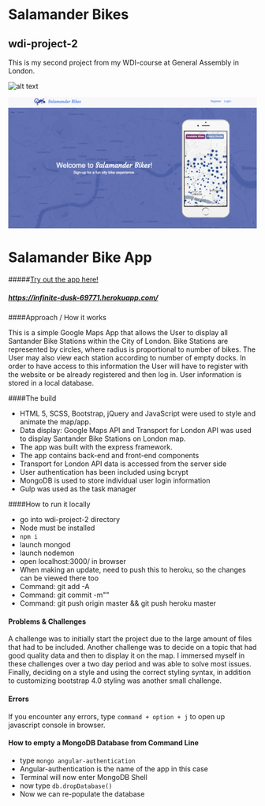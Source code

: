 # Salamander Bikes

## wdi-project-2
This is my second project from my WDI-course at General Assembly in London.


![alt text](/Users/Miriam/development/wdi-project-2/salamanderbikes.png "Salamander Bikes Frontpage")

![alt text](/salamanderbikes.png "Salamander Bikes Frontpage")

#  Salamander Bike App


#####[Try out the app here!](http://salamanderbikes.herokuapp.com/)

##### https://infinite-dusk-69771.herokuapp.com/


####Approach / How it works

This is a simple Google Maps App that allows the User to display all Santander Bike Stations within the City of London. Bike Stations are represented by circles, where radius is proportional to number of bikes. The User may also view each station according to number of empty docks. In order to have access to this information the User will have to register with the website or be already registered and then log in. User information is stored in a local database.

####The build

* HTML 5, SCSS, Bootstrap, jQuery and JavaScript were used to style and animate the map/app.
* Data display: Google Maps API and Transport for London API was used to display Santander Bike Stations on London map.
* The app was built with the express framework.
* The app contains back-end and front-end components
* Transport for London API data is accessed from the server side
* User authentication has been included using bcrypt
* MongoDB is used to store individual user login information
* Gulp was used as the task manager

####How to run it locally
* go into wdi-project-2 directory
* Node must be installed
* ```npm i```
* launch mongod
* launch nodemon
* open localhost:3000/ in browser
* When making an update, need to push this to heroku, so the changes can be viewed there too
* Command: git add -A
* Command: git commit -m""
* Command: git push origin master && git push heroku master

#### Problems & Challenges

A challenge was to initially start the project due to the large amount of files that had to be included. Another challenge was to decide on a topic that had good quality data and then to display it on the map. I immersed myself in these challenges over a two day period and was able to solve most issues. Finally, deciding on a style and using the correct styling syntax, in addition to customizing bootstrap 4.0 styling was another small challenge. 

#### Errors

If you encounter any errors, type ```command + option + j``` to open up javascript console in browser.

#### How to empty a MongoDB Database from Command Line

* type ``` mongo angular-authentication ```
* Angular-authentication is the name of the app in this case
* Terminal will now enter MongoDB Shell
* now type ``` db.dropDatabase() ```
* Now we can re-populate the database

